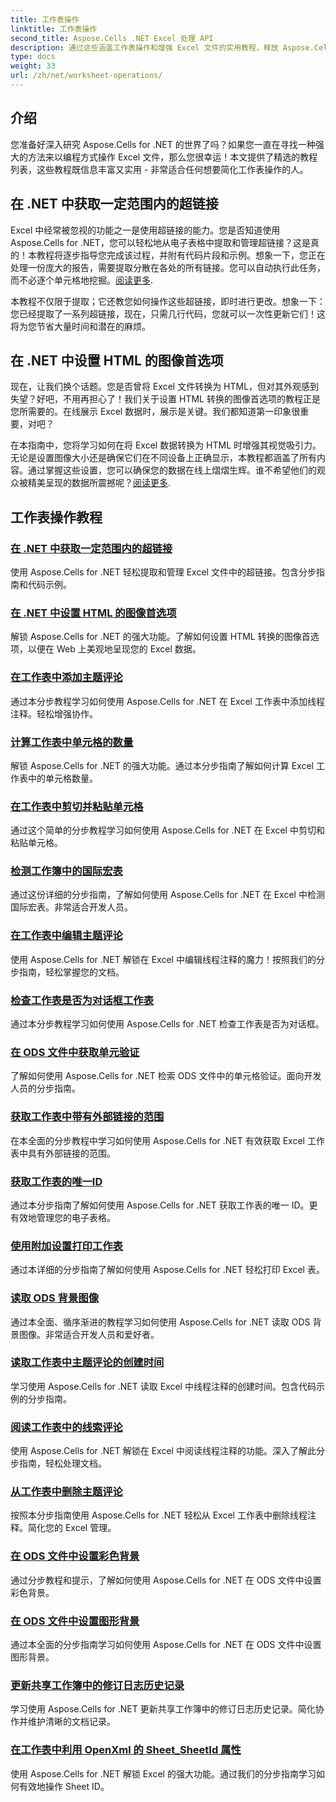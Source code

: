 ```yaml
---
title: 工作表操作
linktitle: 工作表操作
second_title: Aspose.Cells .NET Excel 处理 API
description: 通过这些涵盖工作表操作和增强 Excel 文件的实用教程，释放 Aspose.Cells for .NET 的全部潜力。
type: docs
weight: 33
url: /zh/net/worksheet-operations/
---
```

## 介绍

您准备好深入研究 Aspose.Cells for .NET 的世界了吗？如果您一直在寻找一种强大的方法来以编程方式操作 Excel 文件，那么您很幸运！本文提供了精选的教程列表，这些教程既信息丰富又实用 - 非常适合任何想要简化工作表操作的人。

## 在 .NET 中获取一定范围内的超链接

Excel 中经常被忽视的功能之一是使用超链接的能力。您是否知道使用 Aspose.Cells for .NET，您可以轻松地从电子表格中提取和管理超链接？这是真的！本教程将逐步指导您完成该过程，并附有代码片段和示例。想象一下，您正在处理一份庞大的报告，需要提取分散在各处的所有链接。您可以自动执行此任务，而不必逐个单元格地挖掘。[阅读更多](./get-hyperlinks-in-a-range/).

本教程不仅限于提取；它还教您如何操作这些超链接，即时进行更改。想象一下：您已经提取了一系列超链接，现在，只需几行代码，您就可以一次性更新它们！这将为您节省大量时间和潜在的麻烦。

## 在 .NET 中设置 HTML 的图像首选项

现在，让我们换个话题。您是否曾将 Excel 文件转换为 HTML，但对其外观感到失望？好吧，不用再担心了！我们关于设置 HTML 转换的图像首选项的教程正是您所需要的。在线展示 Excel 数据时，展示是关键。我们都知道第一印象很重要，对吧？

在本指南中，您将学习如何在将 Excel 数据转换为 HTML 时增强其视觉吸引力。无论是设置图像大小还是确保它们在不同设备上正确显示，本教程都涵盖了所有内容。通过掌握这些设置，您可以确保您的数据在线上熠熠生辉。谁不希望他们的观众被精美呈现的数据所震撼呢？[阅读更多](./setting-image-preferences-for-html/).

## 工作表操作教程
### [在 .NET 中获取一定范围内的超链接](./get-hyperlinks-in-a-range/)
使用 Aspose.Cells for .NET 轻松提取和管理 Excel 文件中的超链接。包含分步指南和代码示例。
### [在 .NET 中设置 HTML 的图像首选项](./setting-image-preferences-for-html/)
解锁 Aspose.Cells for .NET 的强大功能。了解如何设置 HTML 转换的图像首选项，以便在 Web 上美观地呈现您的 Excel 数据。
### [在工作表中添加主题评论](./add-threaded-comments/)
通过本分步教程学习如何使用 Aspose.Cells for .NET 在 Excel 工作表中添加线程注释。轻松增强协作。
### [计算工作表中单元格的数量](./count-cells/)
解锁 Aspose.Cells for .NET 的强大功能。通过本分步指南了解如何计算 Excel 工作表中的单元格数量。
### [在工作表中剪切并粘贴单元格](./cut-and-paste-cells/)
通过这个简单的分步教程学习如何使用 Aspose.Cells for .NET 在 Excel 中剪切和粘贴单元格。
### [检测工作簿中的国际宏表](./detect-international-macro-sheet/)
通过这份详细的分步指南，了解如何使用 Aspose.Cells for .NET 在 Excel 中检测国际宏表。非常适合开发人员。
### [在工作表中编辑主题评论](./edit-threaded-comments/)
使用 Aspose.Cells for .NET 解锁在 Excel 中编辑线程注释的魔力！按照我们的分步指南，轻松掌握您的文档。
### [检查工作表是否为对话框工作表](./check-dialog-sheet/)
通过本分步教程学习如何使用 Aspose.Cells for .NET 检查工作表是否为对话框。
### [在 ODS 文件中获取单元验证](./get-cell-validation-ods/)
了解如何使用 Aspose.Cells for .NET 检索 ODS 文件中的单元格验证。面向开发人员的分步指南。
### [获取工作表中带有外部链接的范围](./get-range-with-external-links/)
在本全面的分步教程中学习如何使用 Aspose.Cells for .NET 有效获取 Excel 工作表中具有外部链接的范围。
### [获取工作表的唯一ID](./get-worksheet-id/)
通过本分步指南了解如何使用 Aspose.Cells for .NET 获取工作表的唯一 ID。更有效地管理您的电子表格。
### [使用附加设置打印工作表](./print-sheet-with-settings/)
通过本详细的分步指南了解如何使用 Aspose.Cells for .NET 轻松打印 Excel 表。
### [读取 ODS 背景图像](./read-ods-background/)
通过本全面、循序渐进的教程学习如何使用 Aspose.Cells for .NET 读取 ODS 背景图像。非常适合开发人员和爱好者。
### [读取工作表中主题评论的创建时间](./read-threaded-comment-created-time/)
学习使用 Aspose.Cells for .NET 读取 Excel 中线程注释的创建时间。包含代码示例的分步指南。
### [阅读工作表中的线索评论](./read-threaded-comments/)
使用 Aspose.Cells for .NET 解锁在 Excel 中阅读线程注释的功能。深入了解此分步指南，轻松处理文档。
### [从工作表中删除主题评论](./remove-threaded-comments/)
按照本分步指南使用 Aspose.Cells for .NET 轻松从 Excel 工作表中删除线程注释。简化您的 Excel 管理。
### [在 ODS 文件中设置彩色背景](./set-ods-colored-background/)
通过分步教程和提示，了解如何使用 Aspose.Cells for .NET 在 ODS 文件中设置彩色背景。
### [在 ODS 文件中设置图形背景](./set-ods-graphic-background/)
通过本全面的分步指南学习如何使用 Aspose.Cells for .NET 在 ODS 文件中设置图形背景。
### [更新共享工作簿中的修订日志历史记录](./update-revision-log-history/)
学习使用 Aspose.Cells for .NET 更新共享工作簿中的修订日志历史记录。简化协作并维护清晰的文档记录。
### [在工作表中利用 OpenXml 的 Sheet_SheetId 属性](./utilize-sheet-sheetid-property/)
使用 Aspose.Cells for .NET 解锁 Excel 的强大功能。通过我们的分步指南学习如何有效地操作 Sheet ID。